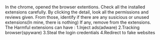 In the chrome, opened the browser extentions.
Check all the installed extensions carefully.
By clicking the detail, look all the permissions and reviews given.
From those, identify if there are any susicious or unused extensions(In mine, there is nothing)
If any, remove from the extensions.
The Harmful extensions can have :
 1.Inject ads(adware)
 2.Tracking browser(spyware)
 3.Steal the login credentials
 4.Redirect to fake websites

